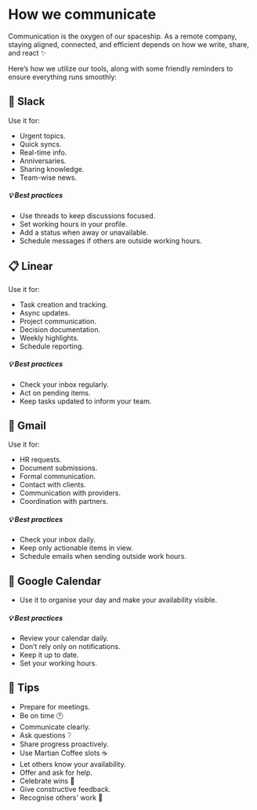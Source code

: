 # How we communicate

Communication is the oxygen of our spaceship. As a remote company, staying aligned, connected, and efficient depends on how we write, share, and react ✨

Here’s how we utilize our tools, along with some friendly reminders to ensure everything runs smoothly:

## 💬 Slack

Use it for:

* Urgent topics.
* Quick syncs.
* Real-time info.
* Anniversaries.
* Sharing knowledge.
* Team-wise news.

##### 💡 Best practices

* Use threads to keep discussions focused.
* Set working hours in your profile.
* Add a status when away or unavailable.
* Schedule messages if others are outside working hours.

## 📋 Linear

Use it for:

* Task creation and tracking.
* Async updates.
* Project communication.
* Decision documentation.
* Weekly highlights.
* Schedule reporting.

##### 💡 Best practices

* Check your inbox regularly.
* Act on pending items.
* Keep tasks updated to inform your team.

## 📧 Gmail

Use it for:

* HR requests.
* Document submissions.
* Formal communication.
* Contact with clients.
* Communication with providers.
* Coordination with partners.

##### 💡 Best practices

* Check your inbox daily.
* Keep only actionable items in view.
* Schedule emails when sending outside work hours.

## 📆 Google Calendar

* Use it to organise your day and make your availability visible.

##### 💡 Best practices

* Review your calendar daily.
* Don’t rely only on notifications.
* Keep it up to date.
* Set your working hours.

## 📢 Tips

* Prepare for meetings.
* Be on time 🕐
* Communicate clearly.
* Ask questions ❔
* Share progress proactively.
* Use Martian Coffee slots ☕
* Let others know your availability.
* Offer and ask for help.
* Celebrate wins 🚀
* Give constructive feedback.
* Recognise others' work 🙌

